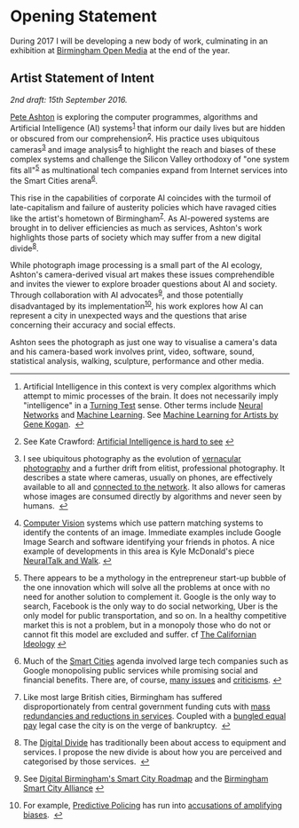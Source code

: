 <h1 id="toc_0">Opening Statement</h1>

<p>During 2017 I will be developing a new body of work, culminating in an exhibition at <a href="http://bom.org.uk">Birmingham Open Media</a> at the end of the year. </p>

<h2 id="toc_1">Artist Statement of Intent</h2>

<p><em>2nd draft: 15th September 2016.</em></p>

<p><a href="http://peteashton.com">Pete Ashton</a> is exploring the computer programmes, algorithms and Artificial Intelligence (AI) systems<sup id="fnref1"><a href="#fn1" rel="footnote">1</a></sup> that inform our daily lives but are hidden or obscured from our comprehension<sup id="fnref2"><a href="#fn2" rel="footnote">2</a></sup>. His practice uses ubiquitous cameras<sup id="fnref3"><a href="#fn3" rel="footnote">3</a></sup> and image analysis<sup id="fnref4"><a href="#fn4" rel="footnote">4</a></sup> to highlight the reach and biases of these complex systems and challenge the Silicon Valley orthodoxy of &quot;one system fits all&quot;<sup id="fnref5"><a href="#fn5" rel="footnote">5</a></sup> as multinational tech companies expand from Internet services into the Smart Cities arena<sup id="fnref6"><a href="#fn6" rel="footnote">6</a></sup>. </p>

<p>This rise in the capabilities of corporate AI coincides with the turmoil of late-capitalism and failure of austerity policies which have ravaged cities like the artist&#39;s hometown of Birmingham<sup id="fnref7"><a href="#fn7" rel="footnote">7</a></sup>. As AI-powered systems are brought in to deliver efficiencies as much as services, Ashton&#39;s work highlights those parts of society which may suffer from a new digital divide<sup id="fnref8"><a href="#fn8" rel="footnote">8</a></sup>. </p>

<p>While photograph image processing is a small part of the AI ecology, Ashton&#39;s camera-derived visual art makes these issues comprehendible and invites the viewer to explore broader questions about AI and society. Through collaboration with AI advocates<sup id="fnref9"><a href="#fn9" rel="footnote">9</a></sup>, and those potentially disadvantaged by its implementation<sup id="fnref10"><a href="#fn10" rel="footnote">10</a></sup>, his work explores how AI can represent a city in unexpected ways and the questions that arise concerning their accuracy and social effects. </p>

<p>Ashton sees the photograph as just one way to visualise a camera&#39;s data and his camera-based work involves print, video, software, sound, statistical analysis, walking, sculpture, performance and other media.</p>

<div class="footnotes">
<hr>
<ol>

<li id="fn1">
<p>Artificial Intelligence in this context is very complex algorithms which attempt to mimic processes of the brain. It does not necessarily imply &quot;intelligence&quot; in a <a href="https://en.wikipedia.org/wiki/Turing_test">Turning Test</a> sense. Other terms include <a href="https://en.wikipedia.org/wiki/Artificial_neural_network">Neural Networks</a> and <a href="https://en.wikipedia.org/wiki/Machine_learning">Machine Learning</a>. See <a href="https://medium.com/@genekogan/machine-learning-for-artists-e93d20fdb097#.zets4x170">Machine Learning for Artists by Gene Kogan</a>. &nbsp;<a href="#fnref1" rev="footnote">&#8617;</a></p>
</li>

<li id="fn2">
<p>See Kate Crawford: <a href="https://medium.com/@katecrawford/artificial-intelligence-is-hard-to-see-a71e74f386db">Artificial Intelligence is hard to see</a>&nbsp;<a href="#fnref2" rev="footnote">&#8617;</a></p>
</li>

<li id="fn3">
<p>I see ubiquitous photography as the evolution of <a href="https://en.wikipedia.org/wiki/Vernacular_photography">vernacular photography</a> and a further drift from elitist, professional photography. It describes a state where cameras, usually on phones, are effectively available to all and <a href="http://kottke.org/14/01/goodbye-cameras-hello-networked-lenses">connected to the network</a>. It also allows for cameras whose images are consumed directly by algorithms and never seen by humans. &nbsp;<a href="#fnref3" rev="footnote">&#8617;</a></p>
</li>

<li id="fn4">
<p><a href="https://en.wikipedia.org/wiki/Computer_vision">Computer Vision</a> systems which use pattern matching systems to identify the contents of an image. Immediate examples include Google Image Search and software identifying your friends in photos. A nice example of developments in this area is Kyle McDonald&#39;s piece <a href="https://vimeo.com/146492001">NeuralTalk and Walk</a>.&nbsp;<a href="#fnref4" rev="footnote">&#8617;</a></p>
</li>

<li id="fn5">
<p>There appears to be a mythology in the entrepreneur start-up bubble of the one innovation which will solve all the problems at once with no need for another solution to complement it. Google is the only way to search, Facebook is the only way to do social networking, Uber is the only model for public transportation, and so on. In a healthy competitive market this is not a problem, but in a monopoly those who do not or cannot fit this model are excluded and suffer. cf <a href="https://en.wikipedia.org/wiki/The_Californian_Ideology">The Californian Ideology</a>&nbsp;<a href="#fnref5" rev="footnote">&#8617;</a></p>
</li>

<li id="fn6">
<p>Much of the <a href="https://en.wikipedia.org/wiki/Smart_city">Smart Cities</a> agenda involved large tech companies such as Google monopolising public services while promising social and financial benefits. There are, of course, <a href="https://en.wikipedia.org/wiki/Surveillance_issues_in_smart_cities">many issues</a> and <a href="https://www.theguardian.com/commentisfree/2016/sep/10/only-public-sector-finds-smart-technology-sexy?CMP=twt_gu">criticisms</a>.&nbsp;<a href="#fnref6" rev="footnote">&#8617;</a></p>
</li>

<li id="fn7">
<p>Like most large British cities, Birmingham has suffered disproportionately from central government funding cuts with <a href="%5B%5Eausterity%5D">mass redundancies and reductions in services</a>. Coupled with a <a href="http://www.bbc.co.uk/news/uk-england-birmingham-20294633">bungled equal pay</a> legal case the city is on the verge of bankruptcy. &nbsp;<a href="#fnref7" rev="footnote">&#8617;</a></p>
</li>

<li id="fn8">
<p>The <a href="https://en.wikipedia.org/wiki/Digital_divide">Digital Divide</a> has traditionally been about access to equipment and services. I propose the new divide is about how you are perceived and categorised by those services. &nbsp;<a href="#fnref8" rev="footnote">&#8617;</a></p>
</li>

<li id="fn9">
<p>See <a href="http://digitalbirmingham.co.uk/service/smart-cities/">Digital Birmingham&#39;s Smart City Roadmap</a> and the <a href="https://birminghamsmartcityalliance.wordpress.com">Birmingham Smart City Alliance</a>&nbsp;<a href="#fnref9" rev="footnote">&#8617;</a></p>
</li>

<li id="fn10">
<p>For example, <a href="https://en.wikipedia.org/wiki/Predictive_policing">Predictive Policing</a> has run into <a href="http://www.civilrights.org/press/2016/predictive-policing-statement.html">accusations of amplifying biases</a>. &nbsp;<a href="#fnref10" rev="footnote">&#8617;</a></p>
</li>

</ol>
</div>
